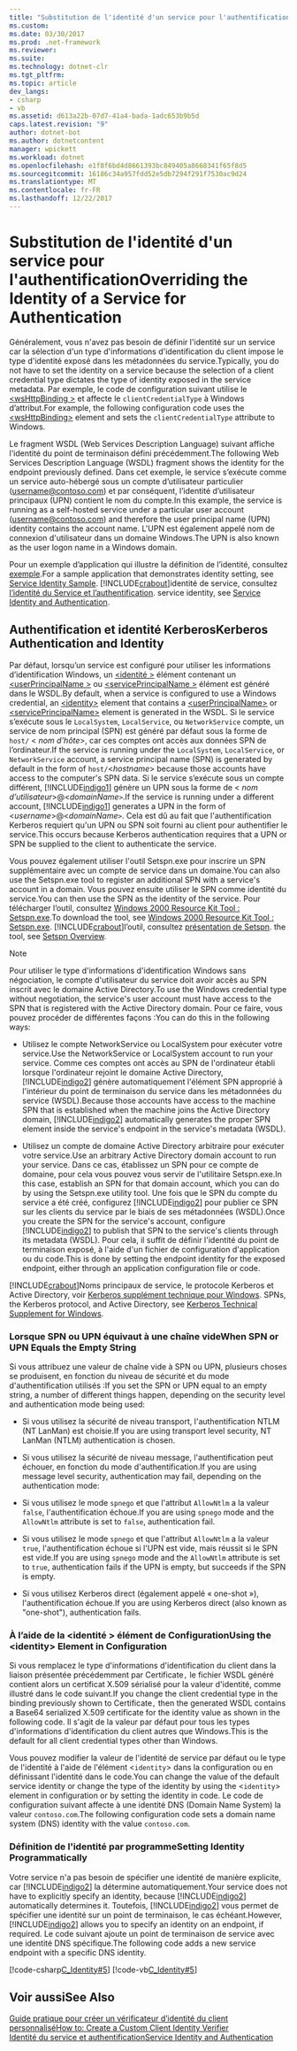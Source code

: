 ```yaml
---
title: "Substitution de l'identité d'un service pour l'authentification"
ms.custom: 
ms.date: 03/30/2017
ms.prod: .net-framework
ms.reviewer: 
ms.suite: 
ms.technology: dotnet-clr
ms.tgt_pltfrm: 
ms.topic: article
dev_langs:
- csharp
- vb
ms.assetid: d613a22b-07d7-41a4-bada-1adc653b9b5d
caps.latest.revision: "9"
author: dotnet-bot
ms.author: dotnetcontent
manager: wpickett
ms.workload: dotnet
ms.openlocfilehash: e1f8f6bd4d8661393bc849405a8668341f65f8d5
ms.sourcegitcommit: 16186c34a957fdd52e5db7294f291f7530ac9d24
ms.translationtype: MT
ms.contentlocale: fr-FR
ms.lasthandoff: 12/22/2017
---
```

# <a name="overriding-the-identity-of-a-service-for-authentication"></a><span data-ttu-id="c70cd-102">Substitution de l'identité d'un service pour l'authentification</span><span class="sxs-lookup"><span data-stu-id="c70cd-102">Overriding the Identity of a Service for Authentication</span></span>
<span data-ttu-id="c70cd-103">Généralement, vous n'avez pas besoin de définir l'identité sur un service car la sélection d'un type d'informations d'identification du client impose le type d'identité exposé dans les métadonnées du service.</span><span class="sxs-lookup"><span data-stu-id="c70cd-103">Typically, you do not have to set the identity on a service because the selection of a client credential type dictates the type of identity exposed in the service metadata.</span></span> <span data-ttu-id="c70cd-104">Par exemple, le code de configuration suivant utilise le [ \<wsHttpBinding >](../../../../docs/framework/configure-apps/file-schema/wcf/wshttpbinding.md) et affecte le `clientCredentialType` à Windows d’attribut.</span><span class="sxs-lookup"><span data-stu-id="c70cd-104">For example, the following configuration code uses the [\<wsHttpBinding>](../../../../docs/framework/configure-apps/file-schema/wcf/wshttpbinding.md) element and sets the `clientCredentialType` attribute to Windows.</span></span>  
  
  
  
 <span data-ttu-id="c70cd-105">Le fragment WSDL (Web Services Description Language) suivant affiche l'identité du point de terminaison défini précédemment.</span><span class="sxs-lookup"><span data-stu-id="c70cd-105">The following Web Services Description Language (WSDL) fragment shows the identity for the endpoint previously defined.</span></span> <span data-ttu-id="c70cd-106">Dans cet exemple, le service s’exécute comme un service auto-hébergé sous un compte d’utilisateur particulier (username@contoso.com) et par conséquent, l’identité d’utilisateur principaux (UPN) contient le nom du compte.</span><span class="sxs-lookup"><span data-stu-id="c70cd-106">In this example, the service is running as a self-hosted service under a particular user account (username@contoso.com) and therefore the user principal name (UPN) identity contains the account name.</span></span> <span data-ttu-id="c70cd-107">L'UPN est également appelé nom de connexion d'utilisateur dans un domaine Windows.</span><span class="sxs-lookup"><span data-stu-id="c70cd-107">The UPN is also known as the user logon name in a Windows domain.</span></span>  
  
  
  
 <span data-ttu-id="c70cd-108">Pour un exemple d’application qui illustre la définition de l’identité, consultez [exemple](../../../../docs/framework/wcf/samples/service-identity-sample.md).</span><span class="sxs-lookup"><span data-stu-id="c70cd-108">For a sample application that demonstrates identity setting, see [Service Identity Sample](../../../../docs/framework/wcf/samples/service-identity-sample.md).</span></span> [!INCLUDE[crabout](../../../../includes/crabout-md.md)]<span data-ttu-id="c70cd-109">identité de service, consultez [l’identité du Service et l’authentification](../../../../docs/framework/wcf/feature-details/service-identity-and-authentication.md).</span><span class="sxs-lookup"><span data-stu-id="c70cd-109"> service identity, see [Service Identity and Authentication](../../../../docs/framework/wcf/feature-details/service-identity-and-authentication.md).</span></span>  
  
## <a name="kerberos-authentication-and-identity"></a><span data-ttu-id="c70cd-110">Authentification et identité Kerberos</span><span class="sxs-lookup"><span data-stu-id="c70cd-110">Kerberos Authentication and Identity</span></span>  
 <span data-ttu-id="c70cd-111">Par défaut, lorsqu’un service est configuré pour utiliser les informations d’identification Windows, un [ \<identité >](../../../../docs/framework/configure-apps/file-schema/wcf/identity.md) élément contenant un [ \<userPrincipalName >](../../../../docs/framework/configure-apps/file-schema/wcf/userprincipalname.md) ou [ \<servicePrincipalName >](../../../../docs/framework/configure-apps/file-schema/wcf/serviceprincipalname.md) élément est généré dans le WSDL.</span><span class="sxs-lookup"><span data-stu-id="c70cd-111">By default, when a service is configured to use a Windows credential, an [\<identity>](../../../../docs/framework/configure-apps/file-schema/wcf/identity.md) element that contains a [\<userPrincipalName>](../../../../docs/framework/configure-apps/file-schema/wcf/userprincipalname.md) or [\<servicePrincipalName>](../../../../docs/framework/configure-apps/file-schema/wcf/serviceprincipalname.md) element is generated in the WSDL.</span></span> <span data-ttu-id="c70cd-112">Si le service s’exécute sous le `LocalSystem`, `LocalService`, ou `NetworkService` compte, un service de nom principal (SPN) est généré par défaut sous la forme de `host/` \< *nom d’hôte*>, car ces comptes ont accès aux données SPN de l’ordinateur.</span><span class="sxs-lookup"><span data-stu-id="c70cd-112">If the service is running under the `LocalSystem`, `LocalService`, or `NetworkService` account, a service principal name (SPN) is generated by default in the form of `host/`\<*hostname*> because those accounts have access to the computer's SPN data.</span></span> <span data-ttu-id="c70cd-113">Si le service s’exécute sous un compte différent, [!INCLUDE[indigo1](../../../../includes/indigo1-md.md)] génère un UPN sous la forme de \< *nom d’utilisateur*>@<*domainName*`>`.</span><span class="sxs-lookup"><span data-stu-id="c70cd-113">If the service is running under a different account, [!INCLUDE[indigo1](../../../../includes/indigo1-md.md)] generates a UPN in the form of \<*username*>@<*domainName*`>`.</span></span> <span data-ttu-id="c70cd-114">Cela est dû au fait que l'authentification Kerberos requiert qu'un UPN ou SPN soit fourni au client pour authentifier le service.</span><span class="sxs-lookup"><span data-stu-id="c70cd-114">This occurs because Kerberos authentication requires that a UPN or SPN be supplied to the client to authenticate the service.</span></span>  
  
 <span data-ttu-id="c70cd-115">Vous pouvez également utiliser l'outil Setspn.exe pour inscrire un SPN supplémentaire avec un compte de service dans un domaine.</span><span class="sxs-lookup"><span data-stu-id="c70cd-115">You can also use the Setspn.exe tool to register an additional SPN with a service's account in a domain.</span></span> <span data-ttu-id="c70cd-116">Vous pouvez ensuite utiliser le SPN comme identité du service.</span><span class="sxs-lookup"><span data-stu-id="c70cd-116">You can then use the SPN as the identity of the service.</span></span> <span data-ttu-id="c70cd-117">Pour télécharger l’outil, consultez [Windows 2000 Resource Kit Tool : Setspn.exe](http://go.microsoft.com/fwlink/?LinkId=91752).</span><span class="sxs-lookup"><span data-stu-id="c70cd-117">To download the tool, see [Windows 2000 Resource Kit Tool : Setspn.exe](http://go.microsoft.com/fwlink/?LinkId=91752).</span></span> [!INCLUDE[crabout](../../../../includes/crabout-md.md)]<span data-ttu-id="c70cd-118">l’outil, consultez [présentation de Setspn](http://go.microsoft.com/fwlink/?LinkId=61374).</span><span class="sxs-lookup"><span data-stu-id="c70cd-118"> the tool, see [Setspn Overview](http://go.microsoft.com/fwlink/?LinkId=61374).</span></span>  
  
> [!NOTE]
>  <span data-ttu-id="c70cd-119">Pour utiliser le type d'informations d'identification Windows sans négociation, le compte d'utilisateur du service doit avoir accès au SPN inscrit avec le domaine Active Directory.</span><span class="sxs-lookup"><span data-stu-id="c70cd-119">To use the Windows credential type without negotiation, the service's user account must have access to the SPN that is registered with the Active Directory domain.</span></span> <span data-ttu-id="c70cd-120">Pour ce faire, vous pouvez procéder de différentes façons :</span><span class="sxs-lookup"><span data-stu-id="c70cd-120">You can do this in the following ways:</span></span>  
  
-   <span data-ttu-id="c70cd-121">Utilisez le compte NetworkService ou LocalSystem pour exécuter votre service.</span><span class="sxs-lookup"><span data-stu-id="c70cd-121">Use the NetworkService or LocalSystem account to run your service.</span></span> <span data-ttu-id="c70cd-122">Comme ces comptes ont accès au SPN de l'ordinateur établi lorsque l'ordinateur rejoint le domaine Active Directory, [!INCLUDE[indigo2](../../../../includes/indigo2-md.md)] génère automatiquement l'élément SPN approprié à l'intérieur du point de terminaison du service dans les métadonnées du service (WSDL).</span><span class="sxs-lookup"><span data-stu-id="c70cd-122">Because those accounts have access to the machine SPN that is established when the machine joins the Active Directory domain, [!INCLUDE[indigo2](../../../../includes/indigo2-md.md)] automatically generates the proper SPN element inside the service's endpoint in the service's metadata (WSDL).</span></span>  
  
-   <span data-ttu-id="c70cd-123">Utilisez un compte de domaine Active Directory arbitraire pour exécuter votre service.</span><span class="sxs-lookup"><span data-stu-id="c70cd-123">Use an arbitrary Active Directory domain account to run your service.</span></span> <span data-ttu-id="c70cd-124">Dans ce cas, établissez un SPN pour ce compte de domaine, pour cela vous pouvez vous servir de l'utilitaire Setspn.exe.</span><span class="sxs-lookup"><span data-stu-id="c70cd-124">In this case, establish an SPN for that domain account, which you can do by using the Setspn.exe utility tool.</span></span> <span data-ttu-id="c70cd-125">Une fois que le SPN du compte du service a été créé, configurez [!INCLUDE[indigo2](../../../../includes/indigo2-md.md)] pour publier ce SPN sur les clients du service par le biais de ses métadonnées (WSDL).</span><span class="sxs-lookup"><span data-stu-id="c70cd-125">Once you create the SPN for the service's account, configure [!INCLUDE[indigo2](../../../../includes/indigo2-md.md)] to publish that SPN to the service's clients through its metadata (WSDL).</span></span> <span data-ttu-id="c70cd-126">Pour cela, il suffit de définir l'identité du point de terminaison exposé, à l'aide d'un fichier de configuration d'application ou du code.</span><span class="sxs-lookup"><span data-stu-id="c70cd-126">This is done by setting the endpoint identity for the exposed endpoint, either through an application configuration file or code.</span></span>  
  
 [!INCLUDE[crabout](../../../../includes/crabout-md.md)]<span data-ttu-id="c70cd-127">Noms principaux de service, le protocole Kerberos et Active Directory, voir [Kerberos supplément technique pour Windows](http://go.microsoft.com/fwlink/?LinkId=88330).</span><span class="sxs-lookup"><span data-stu-id="c70cd-127"> SPNs, the Kerberos protocol, and Active Directory, see [Kerberos Technical Supplement for Windows](http://go.microsoft.com/fwlink/?LinkId=88330).</span></span>  
  
### <a name="when-spn-or-upn-equals-the-empty-string"></a><span data-ttu-id="c70cd-128">Lorsque SPN ou UPN équivaut à une chaîne vide</span><span class="sxs-lookup"><span data-stu-id="c70cd-128">When SPN or UPN Equals the Empty String</span></span>  
 <span data-ttu-id="c70cd-129">Si vous attribuez une valeur de chaîne vide à SPN ou UPN, plusieurs choses se produisent, en fonction du niveau de sécurité et du mode d'authentification utilisés :</span><span class="sxs-lookup"><span data-stu-id="c70cd-129">If you set the SPN or UPN equal to an empty string, a number of different things happen, depending on the security level and authentication mode being used:</span></span>  
  
-   <span data-ttu-id="c70cd-130">Si vous utilisez la sécurité de niveau transport, l'authentification NTLM (NT LanMan) est choisie.</span><span class="sxs-lookup"><span data-stu-id="c70cd-130">If you are using transport level security, NT LanMan (NTLM) authentication is chosen.</span></span>  
  
-   <span data-ttu-id="c70cd-131">Si vous utilisez la sécurité de niveau message, l'authentification peut échouer, en fonction du mode d'authentification.</span><span class="sxs-lookup"><span data-stu-id="c70cd-131">If you are using message level security, authentication may fail, depending on the authentication mode:</span></span>  
  
-   <span data-ttu-id="c70cd-132">Si vous utilisez le mode `spnego` et que l'attribut `AllowNtlm` a la valeur `false`, l'authentification échoue.</span><span class="sxs-lookup"><span data-stu-id="c70cd-132">If you are using `spnego` mode and the `AllowNtlm` attribute is set to `false`, authentication fail.</span></span>  
  
-   <span data-ttu-id="c70cd-133">Si vous utilisez le mode `spnego` et que l'attribut `AllowNtlm` a la valeur `true`, l'authentification échoue si l'UPN est vide, mais réussit si le SPN est vide.</span><span class="sxs-lookup"><span data-stu-id="c70cd-133">If you are using `spnego` mode and the `AllowNtlm` attribute is set to `true`, authentication fails if the UPN is empty, but succeeds if the SPN is empty.</span></span>  
  
-   <span data-ttu-id="c70cd-134">Si vous utilisez Kerberos direct (également appelé « one-shot »), l'authentification échoue.</span><span class="sxs-lookup"><span data-stu-id="c70cd-134">If you are using Kerberos direct (also known as "one-shot"), authentication fails.</span></span>  
  
### <a name="using-the-identity-element-in-configuration"></a><span data-ttu-id="c70cd-135">À l’aide de la \<identité > élément de Configuration</span><span class="sxs-lookup"><span data-stu-id="c70cd-135">Using the \<identity> Element in Configuration</span></span>  
 <span data-ttu-id="c70cd-136">Si vous remplacez le type d'informations d'identification du client dans la liaison présentée précédemment par Certificate`,` le fichier WSDL généré contient alors un certificat X.509 sérialisé pour la valeur d'identité, comme illustré dans le code suivant.</span><span class="sxs-lookup"><span data-stu-id="c70cd-136">If you change the client credential type in the binding previously shown to Certificate`,` then the generated WSDL contains a Base64 serialized X.509 certificate for the identity value as shown in the following code.</span></span> <span data-ttu-id="c70cd-137">Il s'agit de la valeur par défaut pour tous les types d'informations d'identification du client autres que Windows.</span><span class="sxs-lookup"><span data-stu-id="c70cd-137">This is the default for all client credential types other than Windows.</span></span>  
  
  
  
 <span data-ttu-id="c70cd-138">Vous pouvez modifier la valeur de l'identité de service par défaut ou le type de l'identité à l'aide de l'élément <`identity`> dans la configuration ou en définissant l'identité dans le code.</span><span class="sxs-lookup"><span data-stu-id="c70cd-138">You can change the value of the default service identity or change the type of the identity by using the <`identity`> element in configuration or by setting the identity in code.</span></span> <span data-ttu-id="c70cd-139">Le code de configuration suivant affecte à une identité DNS (Domain Name System) la valeur `contoso.com`.</span><span class="sxs-lookup"><span data-stu-id="c70cd-139">The following configuration code sets a domain name system (DNS) identity with the value `contoso.com`.</span></span>  
  
  
  
### <a name="setting-identity-programmatically"></a><span data-ttu-id="c70cd-140">Définition de l'identité par programme</span><span class="sxs-lookup"><span data-stu-id="c70cd-140">Setting Identity Programmatically</span></span>  
 <span data-ttu-id="c70cd-141">Votre service n'a pas besoin de spécifier une identité de manière explicite, car [!INCLUDE[indigo2](../../../../includes/indigo2-md.md)] la détermine automatiquement.</span><span class="sxs-lookup"><span data-stu-id="c70cd-141">Your service does not have to explicitly specify an identity, because [!INCLUDE[indigo2](../../../../includes/indigo2-md.md)] automatically determines it.</span></span> <span data-ttu-id="c70cd-142">Toutefois, [!INCLUDE[indigo2](../../../../includes/indigo2-md.md)] vous permet de spécifier une identité sur un point de terminaison, le cas échéant.</span><span class="sxs-lookup"><span data-stu-id="c70cd-142">However, [!INCLUDE[indigo2](../../../../includes/indigo2-md.md)] allows you to specify an identity on an endpoint, if required.</span></span> <span data-ttu-id="c70cd-143">Le code suivant ajoute un point de terminaison de service avec une identité DNS spécifique.</span><span class="sxs-lookup"><span data-stu-id="c70cd-143">The following code adds a new service endpoint with a specific DNS identity.</span></span>  
  
 [!code-csharp[C_Identity#5](../../../../samples/snippets/csharp/VS_Snippets_CFX/c_identity/cs/source.cs#5)]
 [!code-vb[C_Identity#5](../../../../samples/snippets/visualbasic/VS_Snippets_CFX/c_identity/vb/source.vb#5)]  
  
## <a name="see-also"></a><span data-ttu-id="c70cd-144">Voir aussi</span><span class="sxs-lookup"><span data-stu-id="c70cd-144">See Also</span></span>  
 [<span data-ttu-id="c70cd-145">Guide pratique pour créer un vérificateur d’identité du client personnalisé</span><span class="sxs-lookup"><span data-stu-id="c70cd-145">How to: Create a Custom Client Identity Verifier</span></span>](../../../../docs/framework/wcf/extending/how-to-create-a-custom-client-identity-verifier.md)  
 [<span data-ttu-id="c70cd-146">Identité du service et authentification</span><span class="sxs-lookup"><span data-stu-id="c70cd-146">Service Identity and Authentication</span></span>](../../../../docs/framework/wcf/feature-details/service-identity-and-authentication.md)
